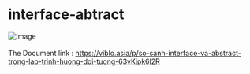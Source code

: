 # interface-abtract
![image](https://github.com/Vokhanh12/interface-abtract/assets/36543564/a90040d3-5a21-4a37-9298-a84531bd7b5d)
<br></br>
The Document link : https://viblo.asia/p/so-sanh-interface-va-abstract-trong-lap-trinh-huong-doi-tuong-63vKjpk6l2R
